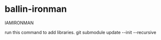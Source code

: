 # ballin-ironman
IAMIRONMAN

run this command to add libraries.
git submodule update --init --recursive
